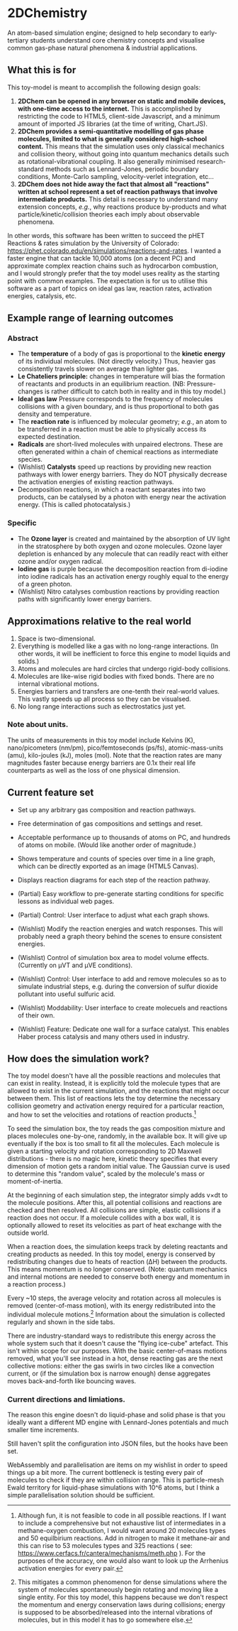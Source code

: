 # 2DChemistry

An atom-based simulation engine; designed to help secondary to early-tertiary students understand core chemistry concepts and visualise common gas-phase natural phenomena & industrial applications.

## What this is for

This toy-model is meant to accomplish the following design goals:

1. **2DChem can be opened in any browser on static and mobile devices, with one-time access to the internet.** This is accomplished by restricting the code to HTML5, client-side Javascript, and a minimum amount of imported JS libraries (at the time of writing, Chart.JS). 
2. **2DChem provides a semi-quantitative modelling of gas phase molecules, limited to what is generally considered high-school content.** This means that the simulation uses only classical mechanics and collision theory, without going into quantum mechanics details such as rotational-vibrational coupling. It also generally minimised research-standard methods such as Lennard-Jones, periodic boundary conditions, Monte-Carlo sampling, velocity-verlet integration, etc...
3. **2DChem does not hide away the fact that almost all "reactions" written at school represent a set of reaction pathways that involve intermediate products.** This detail is necessary to understand many extension concepts, *e.g.*, why reactions produce by-products and what particle/kinetic/collision theories each imply about observable phenomena.

In other words, this software has been written to succeed the pHET Reactions & rates simulation by the University of Colorado: https://phet.colorado.edu/en/simulations/reactions-and-rates. I wanted a faster engine that can tackle 10,000 atoms (on a decent PC) and approximate complex reaction chains such as hydrocarbon combustion, and I would strongly prefer that the toy model uses reality as the starting point with common examples. The expectation is for us to utilise this software as a part of topics on ideal gas law, reaction rates, activation energies, catalysis, etc.

## Example range of learning outcomes

### Abstract
- The **temperature** of a body of gas is proportional to the **kinetic energy** of its individual molecules. (Not directly velocity.) Thus, heavier gas consistently travels slower on average than lighter gas.
- **Le Chateliers principle:** changes in temperature will bias the formation of reactants and products in an equilibrium reaction. (NB: Pressure-changes is rather difficult to catch both in reality and in this toy model.)
- **Ideal gas law** Pressure corresponds to the frequency of molecules collisions with a given boundary, and is thus proportional to both gas density and temperature.
- The **reaction rate** is influenced by molecular geometry; *e.g.*, an atom to be transferred in a reaction must be able to physically access its expected destination.
- **Radicals** are short-lived molecules with unpaired electrons. These are often generated within a chain of chemical reactions as intermediate species.
- (Wishlist) **Catalysts** speed up reactions by providing new reaction pathways with lower energy barriers. They do NOT physically decrease the activation energies of existing reaction pathways.
- Decomposition reactions, in which a reactant separates into two products, can be catalysed by a photon with energy near the activation energy. (This is called photocatalysis.)

### Specific
- The **Ozone layer** is created and maintained by the absorption of UV light in the stratosphere by both oxygen and ozone molecules. Ozone layer depletion is enhanced by any molecule that can readily react with either ozone and/or oxygen radical.
- **Iodine gas** is purple because the decomposition reaction from di-iodine into iodine radicals has an activation energy roughly equal to the energy of a green photon. 
- (Wishlist) Nitro catalyses combustion reactions by providing reaction paths with significantly lower energy barriers.

## Approximations relative to the real world

1. Space is two-dimensional.
2. Everything is modelled like a gas with no long-range interactions. (In other words, it will be inefficient to force this engine to model liquids and solids.)
3. Atoms and molecules are hard circles that undergo rigid-body collisions.
4. Molecules are like-wise rigid bodies with fixed bonds. There are no internal vibrational motions.
5. Energies barriers and transfers are one-tenth their real-world values. This vastly speeds up all process so they can be visualsed.
6. No long range interactions such as electrostatics just yet.

### Note about units.

The units of measurements in this toy model include Kelvins (K), nano/picometers (nm/pm), pico/femtoseconds (ps/fs), atomic-mass-units (amu), kilo-joules (kJ), moles (mol). Note that the reaction rates are many magnitudes faster because energy barriers are 0.1x their real life counterparts as well as the loss of one physical dimension.

## Current feature set

- Set up any arbitrary gas composition and reaction pathways.
- Free determination of gas compositions and settings and reset.
- Acceptable performance up to thousands of atoms on PC, and hundreds of atoms on mobile. (Would like another order of magnitude.)
- Shows temperature and counts of species over time in a line graph, which can be directly exported as an image (HTML5 Canvas).
- Displays reaction diagrams for each step of the reaction pathway.

- (Partial) Easy workflow to pre-generate starting conditions for specific lessons as individual web pages.
- (Partial) Control: User interface to adjust what each graph shows.

- (Wishlist) Modify the reaction energies and watch responses. This will probably need a graph theory behind the scenes to ensure consistent energies.
- (Wishlist) Control of simulation box area to model volume effects. (Currently on μVT and μVE conditions).
- (Wishlist) Control: User interface to add and remove molecules so as to simulate industrial steps, e.g. during the conversion of sulfur dioxide pollutant into useful sulfuric acid.

- (Wishlist) Moddability: User interface to create molecuels and reactions of their own.
- (Wishlist) Feature: Dedicate one wall for a surface catalyst. This enables Haber process catalysis and many others used in industry.

## How does the simulation work?

The toy model doesn't have all the possible reactions and molecules that can exist in reality. Instead, it is explicitly told the molecule types that are allowed to exist in the current simulation, and the reactions that might occur between them. This list of reactions lets the toy determine the necessary collision geometry and activation energy required for a particular reaction, and how to set the velocities and rotations of reaction products.[^1]

To seed the simulation box, the toy reads the gas composition mixture and places molecules one-by-one, randomly, in the available box. It will give up eventually if the box is too small to fit all the molecules. Each molecule is given a starting velocity and rotation corresponding to 2D Maxwell distributions - there is no magic here, kinetic theory specifies that every dimension of motion gets a random initial value. The Gaussian curve is used to determine this "random value", scaled by the molecule's mass or moment-of-inertia.

At the beginning of each simulation step, the integrator simply adds v×dt to the molecule positions. After this, all potential collisions and reactions are checked 
and then resolved. All collisions are simple, elastic collisions if a reaction does not occur. If a molecule collides with a box wall, it is optionally allowed to reset its velocities as part of heat exchange with the outside world.

When a reaction does, the simulation keeps track by deleting reactants and creating products as needed. In this toy model, energy is conserved by redistributing changes due to heats of reaction (ΔH) between the products. This means momentum is no longer conserved. (Note: quantum mechanics and internal motions are needed to conserve both energy and momentum in a reaction process.)

Every ~10 steps, the average velocity and rotation across all molecules is removed (center-of-mass motion), with its energy redistributed into the individual molecule motions.[^2] Information about the simulation is collected regularly and shown in the side tabs.

[^1]: Although fun, it is not feasible to code in all possible reactions. If I want to include a comprehensive but not exhaustive list of intermediates in a methane-oxygen combustion, I would want around 20 molecules types and 50 equilbirium reactions. Add in nitrogen to make it methane-air and this can rise to 53 molecules types and 325 reactions ( see: https://www.cerfacs.fr/cantera/mechanisms/meth.php ). For the purposes of the accuracy, one would also want to look up the Arrhenius activation energies for every pair.

[^2]: This mitigates a common phenomenon for dense simulations where the system of molecules spontaneously begin rotating and moving like a 
single entity. For this toy model, this happens because we don't respect the momentum and energy conservation laws during collisions; energy is supposed to be absorbed/released into the internal vibrations of molecules, but in this model it has to go somewhere else.

There are industry-standard ways to redistribute this energy across the whole system such that it doesn't cause the "flying ice-cube" artefact. This isn't within scope for our purposes. With the basic center-of-mass motions removed, what you'll see instead in a hot, dense reacting gas are the next collective motions: either the gas swirls in two circles like a convection current, or (if the simulation box is narrow enough) dense aggregates moves back-and-forth like bouncing waves.

### Current directions and limiations.

The reason this engine doesn't do liquid-phase and solid phase is that you ideally want a different MD engine with Lennard-Jones potentials and much smaller time increments.

Still haven't split the configuration into JSON files, but the hooks have been set.

WebAssembly and parallelisation are items on my wishlist in order to speed things up a bit more. The current bottleneck is testing every pair of molecules to check if they are within collision range. This is particle-mesh Ewald territory for liquid-phase simulations with 10^6 atoms, but I think a simple parallelisation solution should be sufficient.

